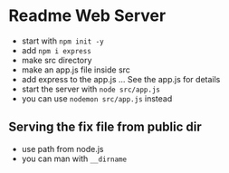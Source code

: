 # Readme Web Server

- start with `npm init -y`
- add `npm i express`
- make src directory
- make an app.js file inside src
- add express to the app.js ... See the app.js for details
- start the server with `node src/app.js`
- you can use `nodemon src/app.js` instead

## Serving the fix file from public dir

- use path from node.js
- you can man with `__dirname`
